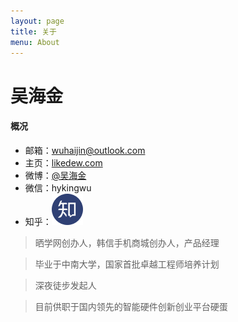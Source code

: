 ```yaml
---
layout: page
title: 关于
menu: About
---
```


吴海金
===

#### 概况

- 邮箱：wuhaijin@outlook.com
- 主页：[likedew.com][1]
- 微博：[@吴海金][2]
- 微信：hykingwu
- 知乎：[![alt text](https://raw.githubusercontent.com/hyking/hyking.github.io/master/assets/images/zhihu_F_icon.png "吴海金_知乎主页")](http://www.zhihu.com/people/hyking)


> 晒学网创办人，韩信手机商城创办人，产品经理

> 毕业于中南大学，国家首批卓越工程师培养计划

> 深夜徒步发起人

> 目前供职于国内领先的智能硬件创新创业平台硬蛋


[1]:	http://likedew.com
[2]:	http://weibo.com/dream100fly
[4]:	https://raw.githubusercontent.com/hyking/hyking.github.io/master/assets/images/zhihu_F_icon.png
[5]:	http://www.zhihu.com/people/hyking

